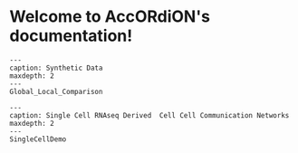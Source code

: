 
Welcome to AccORdiON's documentation!
=====================================


```{toctree}
---
caption: Synthetic Data
maxdepth: 2
---
Global_Local_Comparison
```

```{toctree}
---
caption: Single Cell RNAseq Derived  Cell Cell Communication Networks
maxdepth: 2
---
SingleCellDemo
```